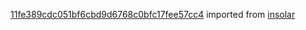 [11fe389cdc051bf6cbd9d6768c0bfc17fee57cc4](https://github.com/insolar/insolar/commit/11fe389cdc051bf6cbd9d6768c0bfc17fee57cc4) imported from [insolar](https://github.com/insolar/insolar)
